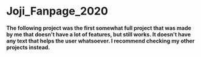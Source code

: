 # Joji_Fanpage_2020

**The following project was the first somewhat full project that was made by me that doesn't have a lot of features, but still works. It doesn't have any text that helps the user whatsoever. I recommend checking my other projects instead.**
